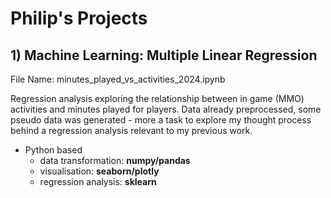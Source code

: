 # Philip's Projects 

## 1) Machine Learning: Multiple Linear Regression

File Name: minutes_played_vs_activities_2024.ipynb

Regression analysis exploring the relationship between in game (MMO) activities and minutes played for players.
Data already preprocessed, some pseudo data was generated - more a task to explore my thought process behind a regression analysis relevant to my previous work. 

- Python based
    - data transformation: **numpy/pandas**
    - visualisation: **seaborn/plotly**
    - regression analysis: **sklearn**
